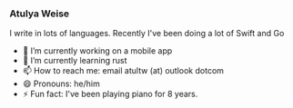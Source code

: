 ### Atulya Weise

I write in lots of languages. Recently I've been doing a lot of Swift and Go

- 🔭 I’m currently working on a mobile app
- 🌱 I’m currently learning rust
- 📫 How to reach me: email atultw (at) outlook dotcom
- 😄 Pronouns: he/him
- ⚡ Fun fact: I've been playing piano for 8 years.

